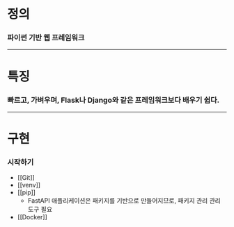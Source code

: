 # 정의
### 파이썬 기반 웹 프레임워크

---

# 특징

### 빠르고, 가벼우며, Flask나 Django와 같은 프레임워크보다  배우기 쉽다.

---

# 구현
### 시작하기
- [[Git]]
- [[venv]]
- [[pip]]
	- FastAPI 애플리케이션은 패키지를 기반으로 만들어지므로, 패키지 관리 관리 도구 필요
- [[Docker]]